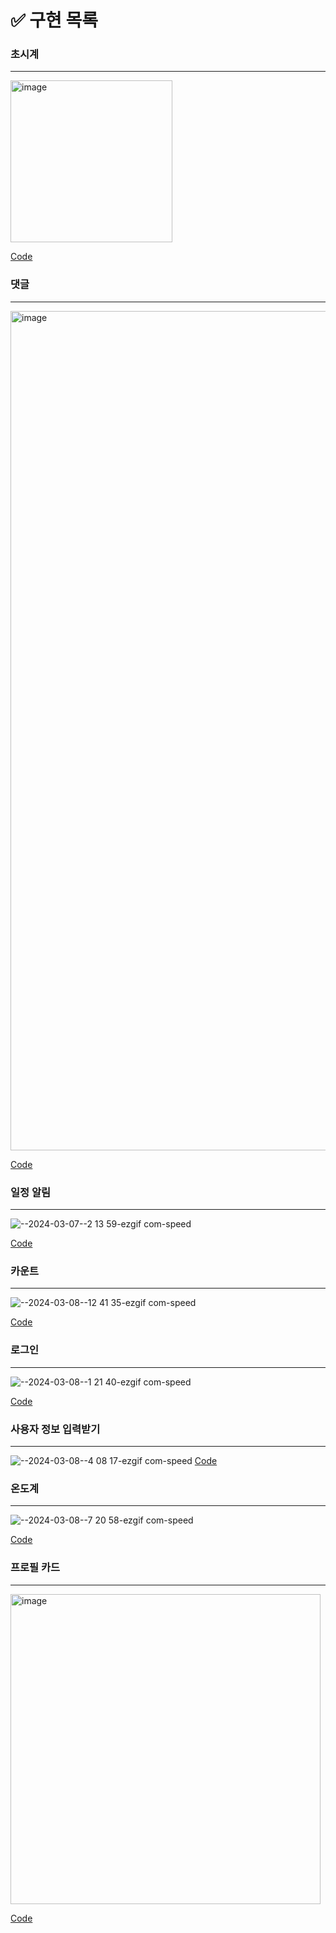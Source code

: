 # ✅ 구현 목록

### 초시계
----
<img width="259" alt="image" src="https://github.com/T189216/react-240306/assets/131805429/96df5d83-82d9-4b41-9264-0779f82d4eb7">

[Code](https://github.com/T189216/react-240306/commit/01d45b1c1fa5a6bb2d082d1d8b7671b107f23a22)

### 댓글
----
<img width="1343" alt="image" src="https://github.com/T189216/react-240306/assets/131805429/f2914dd9-c0f5-48f6-ba97-61973dfbc433">

[Code](https://github.com/T189216/react-240306/commit/0b15de3b69e0c7e14078f6bf9f576305764ba8a0)

### 일정 알림
---
![--2024-03-07--2 13 59-ezgif com-speed](https://github.com/T189216/react-240306/assets/131805429/22a53e71-0331-4f39-b58e-1d89b486ecc4)

[Code](https://github.com/T189216/react-240306/commit/721fd253c8d63865bfd331973c5985d94d52c65a)

### 카운트
---
![--2024-03-08--12 41 35-ezgif com-speed](https://github.com/T189216/react-240306/assets/131805429/ba0becf6-e2bc-44b1-a078-e9fef5203ae1)

[Code](https://github.com/T189216/react-240306/commit/03b731ca0c6b716efe3c78fd9736447bca45042e)

### 로그인
---
![--2024-03-08--1 21 40-ezgif com-speed](https://github.com/T189216/react-240306/assets/131805429/7ff33ce9-b570-464e-95cc-9960e26295a8)

[Code](https://github.com/T189216/react-240306/commit/8e98420b75d6b3c34344f7f5dda2708c69261c24)

### 사용자 정보 입력받기
---
![--2024-03-08--4 08 17-ezgif com-speed](https://github.com/T189216/react-240306/assets/131805429/ab565c43-addc-42ea-a9e2-64e649f7aa16)
[Code](https://github.com/T189216/react-240306/commit/3dd77cb19663295cb44b15cfd3855520146a67bf)

### 온도계
---
![--2024-03-08--7 20 58-ezgif com-speed](https://github.com/T189216/react-240306/assets/131805429/e3cc9068-2399-4b7f-8824-c7aaf432f16d)

[Code](https://github.com/T189216/react-240306/commit/53961ece03d6bd019ca2d29e436214d4e997c43c)

### 프로필 카드
---
<img width="496" alt="image" src="https://github.com/T189216/react-240306/assets/131805429/8487d098-3748-427e-ba00-25ccc81fa0fa">

[Code](https://github.com/T189216/react-240306/commit/1928f089cc0afa42ba398d8129913264585a16a8)
